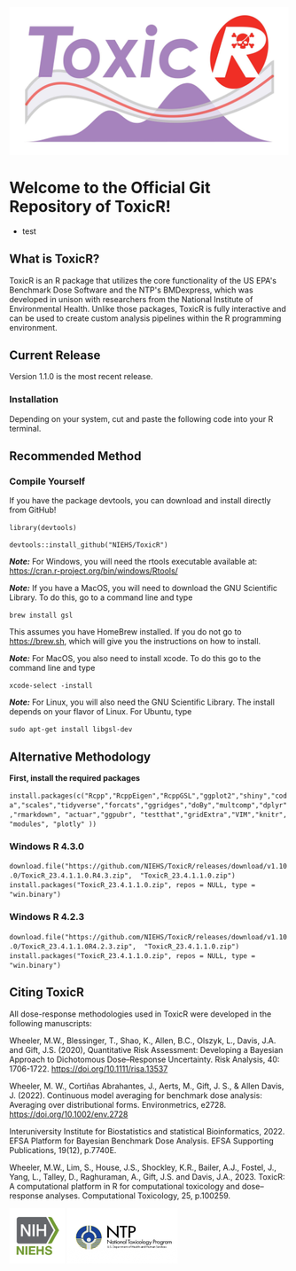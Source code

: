 ![alt text](https://github.com/wheelemw/ToxicRDocs/blob/main/Toxic-R_Web_Graphic_V13.jpg)

# Welcome to the Official Git Repository of ToxicR!
- test
## What is ToxicR? 

ToxicR is an R package that utilizes the core functionality of the US EPA's Benchmark Dose Software and the NTP's BMDexpress, which was developed in unison with researchers from the National Institute of Environmental Health. Unlike those packages, ToxicR is fully interactive and can be used to create custom analysis pipelines within the R programming environment. 

## Current Release

Version 1.1.0 is the most recent release. 


### Installation

Depending on your system, cut and paste the following code into your R terminal. 

## Recommended Method
### Compile Yourself
If you have the package devtools, you can download and install directly from GitHub!


`library(devtools)`

`devtools::install_github("NIEHS/ToxicR")`

***Note:*** For Windows, you will need the rtools executable available at: https://cran.r-project.org/bin/windows/Rtools/

***Note:*** If you have a MacOS, you will need to download the GNU Scientific Library. 
To do this, go to a command line and type

`brew install gsl`

This assumes you have HomeBrew installed. If you do not go to https://brew.sh, which will give you the instructions on how to install. 

***Note:*** For MacOS, you also need to install xcode.  To do this go to the command line and type

`xcode-select -install`

***Note:*** For Linux, you will also need the GNU Scientific Library.  The install depends on your flavor of Linux. 
For Ubuntu, type

`sudo apt-get install libgsl-dev`

## Alternative Methodology

**First, install the required packages**
 
`install.packages(c("Rcpp","RcppEigen","RcppGSL","ggplot2","shiny","coda","scales","tidyverse","forcats","ggridges","doBy","multcomp","dplyr","rmarkdown", "actuar","ggpubr", "testthat","gridExtra","VIM","knitr", "modules", "plotly" ))`

### Windows R 4.3.0

`download.file("https://github.com/NIEHS/ToxicR/releases/download/v1.10.0/ToxicR_23.4.1.1.0.R4.3.zip", 
              "ToxicR_23.4.1.1.0.zip")`
`install.packages("ToxicR_23.4.1.1.0.zip", repos = NULL, type = "win.binary")`

### Windows R 4.2.3

`download.file("https://github.com/NIEHS/ToxicR/releases/download/v1.10.0/ToxicR_23.4.1.1.0R4.2.3.zip", 
              "ToxicR_23.4.1.1.0.zip")`
`install.packages("ToxicR_23.4.1.1.0.zip", repos = NULL, type = "win.binary")`

## Citing ToxicR

All dose-response methodologies used in ToxicR were developed in the following manuscripts: 

Wheeler, M.W., Blessinger, T., Shao, K., Allen, B.C., Olszyk, L., Davis, J.A. and Gift, J.S. (2020), Quantitative Risk Assessment: Developing a Bayesian Approach to Dichotomous Dose–Response Uncertainty. Risk Analysis, 40: 1706-1722. https://doi.org/10.1111/risa.13537

Wheeler, M. W., Cortiñas Abrahantes, J., Aerts, M., Gift, J. S., & Allen Davis, J. (2022). Continuous model averaging for benchmark dose analysis: Averaging over distributional forms. Environmetrics, e2728. https://doi.org/10.1002/env.2728

Interuniversity Institute for Biostatistics and statistical Bioinformatics, 2022. EFSA Platform for Bayesian Benchmark Dose Analysis. EFSA Supporting Publications, 19(12), p.7740E.

Wheeler, M.W., Lim, S., House, J.S., Shockley, K.R., Bailer, A.J., Fostel, J., Yang, L., Talley, D., Raghuraman, A., Gift, J.S. and Davis, J.A., 2023. ToxicR: A computational platform in R for computational toxicology and dose–response analyses. Computational Toxicology, 25, p.100259.

<img src="https://github.com/wheelemw/ToxicRDocs/blob/main/NIEHS.png" width="100" height="100"> <img src="https://github.com/wheelemw/ToxicRDocs/blob/main/NTP.gif" width="200" height="100">
  
